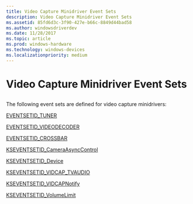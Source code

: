 ```yaml
---
title: Video Capture Minidriver Event Sets
description: Video Capture Minidriver Event Sets
ms.assetid: 85fd6d3c-3f90-427e-b66c-8849d44bad58
ms.author: windowsdriverdev
ms.date: 11/28/2017
ms.topic: article
ms.prod: windows-hardware
ms.technology: windows-devices
ms.localizationpriority: medium
---
```


# Video Capture Minidriver Event Sets


## <span id="ddk_video_capture_minidriver_event_sets_ks"></span><span id="DDK_VIDEO_CAPTURE_MINIDRIVER_EVENT_SETS_KS"></span>


The following event sets are defined for video capture minidrivers:

[EVENTSETID\_TUNER](eventsetid-tuner.md)

[EVENTSETID\_VIDEODECODER](eventsetid-videodecoder.md)

[EVENTSETID\_CROSSBAR](eventsetid-crossbar.md)

[KSEVENTSETID\_CameraAsyncControl](kseventsetid-cameraasynccontrol.md)

[KSEVENTSETID\_Device](kseventsetid-device.md)

[KSEVENTSETID\_VIDCAP\_TVAUDIO](kseventsetid-vidcap-tvaudio.md)

[KSEVENTSETID\_VIDCAPNotify](kseventsetid-vidcapnotify.md)

[KSEVENTSETID\_VolumeLimit](kseventsetid-volumelimit.md)

 

 





